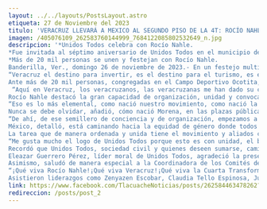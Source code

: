 ```yaml
---
layout: ../../layouts/PostsLayout.astro
etiqueta: 27 de Noviembre del 2023
titulo: 'VERACRUZ LLEVARÁ A MEXICO AL SEGUNDO PISO DE LA 4T: ROCÍO NAHLE'
imagen: /405076109_262583760144999_7684122085802532649_n.jpg
descripcion: '*Unidos Todos celebra con Rocío Nahle.
*Fue invitada al séptimo aniversario de Unidos Todos en el municipio de Banderilla.
*Más de 20 mil personas se unen y festejan con Rocío Nahle.
Banderilla, Ver., domingo 26 de noviembre de 2023.- En un festejo multitudinario, la organización civil ‘Unidos Todos’ celebró su séptimo aniversario donde asistió como invitada especial, la Coordinadora de los Comités de Defensa de la Cuarta Transformación en el estado, Rocío Nahle García quien afirmó que Veracruz será la entidad que pondrá el segundo piso a la 4T a nivel nacional. 
“Veracruz el destino para invertir, es el destino para el turismo, es el destino para la industria, es el destino del campo, Veracruz es el destino que va a llevar a México al siguiente nivel, al segundo piso, tenemos un gran estado y vamos a impulsar y vamos a trabajar porque Veracruz en mucha pieza”, adelantó.
Ante más de 20 mil personas, congregadas en el Campo Deportivo Ocotita, Unidos Todos y su invitada especial, la Coordinadora de los Comités de Defensa de la Cuarta Transformación en el estado, Rocío Nahle García, celebraron en unidad y convencidos de qué hay mucho por hacer aún para consolidar al Veracruz que merecen los ciudadanos.
 “Aquí en Veracruz, los veracruzanos, las veracruzanas me han dado su confianza en un método democrático para que coordine el trabajo de los comités de defensa de la Cuarta Transformación de la cual muchos de ustedes forman parte y son integrantes”, subrayó.
Rocío Nahle destacó la gran capacidad de organización, unidad y convocatoria de Unidos Todos y agradeció la calurosa recepción.
“Eso es lo más elemental, como nació nuestro movimiento, como nació la Cuarta Transformación porque estamos en cada espacio, en cada municipio, hablando con nuestra militancia, el presidente Andrés Manuel López Obrador tardó 18 años en llegar a la Presidencia de México”, explicó. 
Nunca se debe olvidar, añadió, cómo nació Morena, en las plazas públicas de los 2 mil 500 municipios del país, casa por casa, a ras de suelo, enfatizó Nahle García.
“De ahí, de ese semillero de conciencia y de organización, empezamos a caminar para llevar a López Obrador a la presidencia de México en 2018”, agregó. 
México, detalló, está caminando hacia la equidad de género donde todos tendrán las mismas oportunidades mujeres y hombres por eso en 2024 por primera vez nuestro país tendrá una mujer presidenta “eso es la Cuarta Transformación, no somos más pero tampoco menos es por eso que todo México ha decidido que tengamos en 2024 una presidenta de México y sin duda será Claudia Sheinbaum Pardo”, apuntó. 
La tarea que de manera ordenada y unida tiene el movimiento y aliados como UT, es seguir caminando por el territorio anteponiendo siempre a la base social.
“Me gusta mucho el logo de Unidos Todos porque esto es con unidad, el beneficio es colectivo, es para todos, esto es para todos, esto no es un proyecto personal, esto no es el proyecto de una sola persona, esto es el proyecto de toda una nación y de todo el estado y lo más importante, en estas asambleas, en estas reuniones con los militantes y los simpatizantes, es decir, no bajemos la guardia, por nosotros, por nuestras hijas, hijos, y nuestros nietos estamos obligados a levantar, a impulsar y hacer crecer lo que es nuestra patria, una gran patria”, subrayó. 
Recordó que Unidos Todos, sociedad civil y quienes deseen sumarse, caminarán juntos en los 212 municipios de la entidad veracruzana.
Eleazar Guerrero Pérez, líder moral de Unidos Todos, agradeció la presencia de quienes acompañaron este festejo, principalmente a Rocío Nahle García “a lo largo y ancho del estado, no puedo dejar de agradecerles, a los que están no puedo dejar de agradecerles por estos siete años porque son ustedes los que han contribuido a la transformación de Veracruz”, enfatizó. 
Asimismo, saludó de manera especial a la Coordinadora de los Comités de Defensa de la Cuarta Transformación en Veracruz, Rocío Nahle, quien ganó la primera diputación federal para Morena en el sur de Veracruz por su tierra, el distrito 11 de Coatzacoalcos. 
“¡Qué viva Rocío Nahle!¡Qué viva Veracruz!¡Qué viva la Cuarta Transformación!”, concluyó Guerrero Pérez.
Asistieron liderazgos como Zenyazen Escobar, Claudia Tello Espinosa, Juan Javier Gómez Cazarín, Esteban Ramírez Zepeta, entre otros.'
link: https://www.facebook.com/TlacuacheNoticias/posts/262584463478262?ref=embed_post
redireccion: /posts/post_2
---
```

